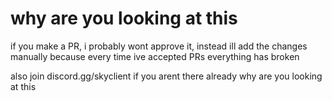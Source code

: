 # why are you looking at this
if you make a PR, i probably wont approve it, instead ill add the changes manually because every time ive accepted PRs everything has broken


also join discord.gg/skyclient if you arent there already why are you looking at this